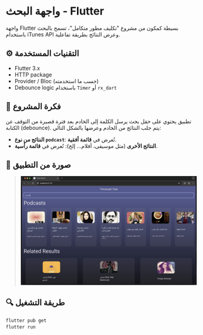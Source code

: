 # واجهة البحث - Flutter

واجهة Flutter بسيطة كمكون من مشروع "تكليف مطور متكامل"، تسمح بالبحث باستخدام iTunes API وعرض النتائج بطريقة تفاعلية.

## ⚙️ التقنيات المستخدمة
- Flutter 3.x
- HTTP package
- Provider / Bloc (حسب ما استخدمته)
- Debounce logic باستخدام `Timer` أو `rx_dart`

## 🧠 فكرة المشروع
تطبيق يحتوي على حقل بحث يرسل الكلمة إلى الخادم بعد فترة قصيرة من التوقف عن الكتابة (debounce). يتم جلب النتائج من الخادم وعرضها بالشكل التالي:

- **النتائج من نوع `podcast`**: تُعرض في **قائمة أفقية**.
- **النتائج الأخرى** (مثل موسيقى، أفلام... إلخ): تُعرض في **قائمة رأسية**.

## 📸 صورة من التطبيق

> ![screenshot](images/page_example.png)

## 🔍 طريقة التشغيل

```bash
flutter pub get
flutter run
